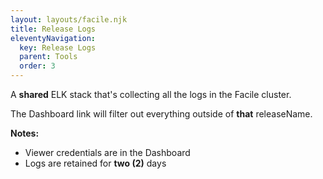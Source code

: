 ```yaml
---
layout: layouts/facile.njk
title: Release Logs
eleventyNavigation:
  key: Release Logs
  parent: Tools
  order: 3
---
```


A **shared** ELK stack that's collecting all the logs in the Facile cluster.

The Dashboard link will filter out everything outside of **that** releaseName.

**Notes:**
* Viewer credentials are in the Dashboard
* Logs are retained for **two (2)** days